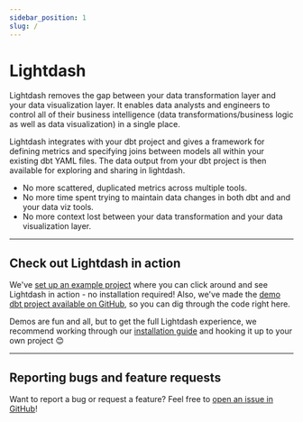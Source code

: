```yaml
---
sidebar_position: 1
slug: /
---
```


# Lightdash


Lightdash removes the gap between your data transformation layer and your data visualization layer. It enables data analysts and engineers to control all of their business intelligence (data transformations/business logic as well as data visualization) in a single place.

Lightdash integrates with your dbt project and gives a framework for defining metrics and specifying joins between models all within your existing dbt YAML files. The data output from your dbt project is then available for exploring and sharing in lightdash.

* No more scattered, duplicated metrics across multiple tools.
* No more time spent trying to maintain data changes in both dbt and and your data viz tools.
* No more context lost between your data transformation and your data visualization layer.

---
## Check out Lightdash in action

We've [set up an example project](http://demo.lightdash.com/) where you can click around and see Lightdash in action - no installation required! Also, we've made the [demo dbt project available on GitHub](https://github.com/lightdash/jaffle_shop), so you can dig through the code right here.

Demos are fun and all, but to get the full Lightdash experience, we recommend working through our [installation guide](https://docsite.onrender.com/getting-started/installation) and hooking it up to your own project 😊

---
## Reporting bugs and feature requests

Want to report a bug or request a feature? Feel free to [open an issue in GitHub](https://github.com/lightdash/lightdash/issues/new/choose)!

